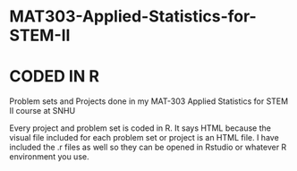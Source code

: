 # MAT303-Applied-Statistics-for-STEM-II

# CODED IN R

Problem sets and Projects done in my MAT-303 Applied Statistics for STEM II course at SNHU

Every project and problem set is coded in R. It says HTML because the visual file included for each problem set or project is an HTML file. I have included the .r files as well so they can be opened in Rstudio or whatever R environment you use.
